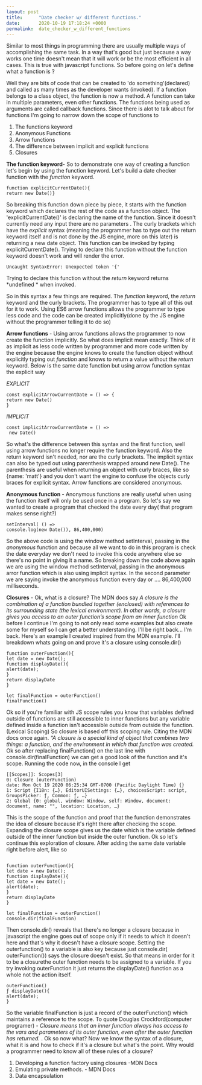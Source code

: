 ```yaml
---
layout: post
title:      "Date checker w/ different functions."
date:       2020-10-19 17:18:24 +0000
permalink:  date_checker_w_different_functions
---
```


Similar to most things in programming there are usually multiple ways of accomplishing the same task. 
In a way that's  good but just because a way works one time doesn't mean that it will work or be the most efficient in all cases. This is true with javascript functions. So before going on let's define what a function is ? 

Well they are bits of code that can be created to 'do something'(declared) and called as many times as the developer wants  (invoked). If a function belongs to a class object, the function is now a method. A function can take in multiple parameters, even other functions. The functions being used as arguments are called callback functions. Since there is alot to talk about for functions I'm going to narrow down the scope of functions to 

1. The functions keyword 
2. Anonymous Functions 
3. Arrow functions 
4. The difference between implicit and explicit functions 
5. Closures 


**The function keyword**- So to demonstrate one way of creating a function let's begin by using the function keyword. Let's build a date checker function with the *function* keyword. 

```
function explicitCurrentDate(){
return new Date()}

```

So breaking this function down piece by piece, it starts with the function keyword which declares the rest of the code as a function object. The 'explicitCurrentDate()' is declaring the name of the function. Since it doesn't currently need any input there are no parameters . The curly brackets which have the *explicit* syntax (meaning the programmer has to type out the return keyword itself and is not done by the JS engine, more on this later) is returning a new date object. This function can be invoked by typing explicitCurrentDate(). Trying to declare this function without the function keyword doesn't work and will render the error. 

```
Uncaught SyntaxError: Unexpected token '{'
```

Trying to declare this function without the *return* keyword returns *undefined * when invoked.

So in this syntax a few things are required. The *function* keyword, the *return* keyword and the curly brackets. The programmer has to type all of this out for it to work. Using ES6 arrow functions allows the programmer to type less code and the code can be created implicitly(done by the JS engine without the programmer telling it to do so)

**Arrow functions** -  Using arrow functions allows the programmer to now create the function implicitly. So what does implicit   mean exactly. Think of it as implicit as less code written by programmer and more code written by the engine because the engine knows to create the function object without explicitly typing out *function* and knows to return a value without the  *return* keyword. Below is the same date function but using arrow function syntax the explicit way


*EXPLICIT*
```
const explicitArrowCurrentDate = () => {
return new Date()
}
```

*IMPLICIT*

```
const implicitArrowCurrentDate = () => 
 new Date()
```

So what's the difference between this syntax and the first function, well using arrow functions no longer require the function keyword. Also the return keyword isn't needed, nor are the curly brackets. The implicit syntax can also be typed out using parenthesis wrapped around new Date(). The parenthesis are useful when returning an object with curly braces, like so {name: 'matt'} and you don't want the engine to confuse the objects curly braces for explicit syntax.  Arrow functions are considered anonymous.

**Anonymous function** - Anonymous functions are really useful when using the function itself will only be used once in a program. So let's say we wanted to create a program that checked the date every day( that program makes sense right?)

```
setInterval( () =>
console.log(new Date()), 86,400,000)
```

So the above code is using the window method setInterval, passing in the *anonymous* function and because all we want to do in this program is check the date everyday we don't need to invoke this code anywhere else so there's no point in giving it a name. So breaking down the code above again we are using the window method setInterval, passing in the anonymous arror function which is also using implicit syntax. In the second parameter we are saying invoke the anonymous function every day or .... 86,400,000 milliseconds.  

**Closures** - Ok, what is a closure?  The MDN docs say *A closure is the combination of a function bundled together (enclosed) with references to its surrounding state (the lexical environment). In other words, a closure gives you access to an outer function’s scope from an inner function*  Ok before I continue I'm going to not only read some examples but also create some for myself so I can get a better understanding. I'll be right back... I'm back. Here's an example I created inspired from the MDN example. I'll breakdown whats going on and prove it's a closure using console.dir()

```
function outerFunction(){
let date = new Date();
function displayDate(){
alert(date);
}
return displayDate
}

let finalFunction = outerFunction()
finalFunction()
```

Ok so if you're familiar with JS scope rules you know that variables defined outside of functions are still accessible to inner functions but any variable defined inside a function isn't accessible outside from outside the function.(Lexical Scoping)  So closure is based off this scoping rule. Citing the MDN docs once again. *“A closure is a special kind of object that combines two things: a function, and the environment in which that function was created.* Ok so after replacing finalFunction() on the last line with console.dir(finalFunction) we can get a good look of the function and it's scope. Running the code now, in the console I get

```
[[Scopes]]: Scopes[3]
0: Closure (outerFunction)
date: Mon Oct 19 2020 06:25:34 GMT-0700 (Pacific Daylight Time) {}
1: Script {I18n: {…}, EditorUISettings: {…}, choicesScript: script, GroupsPicker: ƒ, Common: ƒ, …}
2: Global {0: global, window: Window, self: Window, document: document, name: "", location: Location, …}

```

This is the scope of the function and proof that the function demonstrates the idea of closure because it's right there after checking the scope. Expanding the closure scope gives us the date which is the variable defined outside of the inner function but inside the outer function. Ok so let's continue this exploration of closure. After adding the same date variable right before alert, like so

```

function outerFunction(){
let date = new Date();
function displayDate(){
let date = new Date();
alert(date);
}
return displayDate
}

let finalFunction = outerFunction()
console.dir(finalFunction)
```

Then console.dir() reveals that there's no longer a closure because in javascript the engine goes out of scope only if it needs to which it doesn't here and that's why it doesn't have a closure scope. Setting the outerfunction() to a variable is also key because just console.dir( outerFunction()) says the closure doesn't exist.  So that means in order for it to be a closurethe outer function needs to be assigned to a variable. If you try invoking outerFunction it just returns the displayDate() function as a whole not the action itself. 

```
outerFunction()
ƒ displayDate(){
alert(date);
}
```

So the variable finalFunction is just a record of the outerFunction() which maintains a reference to the scope. To quote Douglas Crockford(computer programer) - *Closure means that an inner function always has access to the vars and parameters of its outer function, even after the outer function has returned.* . Ok so now what? Now we know the syntax of a closure, what it is and how to check if it's a closure but what's the point. Why would a programmer need to know all of these rules of a closure?
1.  Developing a function factory using closures -MDN Docs
2.  Emulating private methods. - MDN Docs
3.  Data encapsulation






